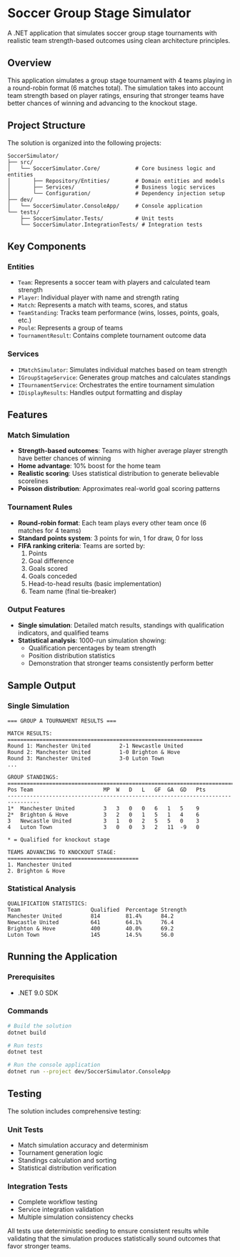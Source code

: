 # Soccer Group Stage Simulator

A .NET application that simulates soccer group stage tournaments with realistic team strength-based outcomes using clean architecture principles.

## Overview

This application simulates a group stage tournament with 4 teams playing in a round-robin format (6 matches total). The simulation takes into account team strength based on player ratings, ensuring that stronger teams have better chances of winning and advancing to the knockout stage.

## Project Structure

The solution is organized into the following projects:

```
SoccerSimulator/
├── src/
│   └── SoccerSimulator.Core/           # Core business logic and entities
│       ├── Repository/Entities/        # Domain entities and models
│       ├── Services/                   # Business logic services
│       └── Configuration/              # Dependency injection setup
├── dev/
│   └── SoccerSimulator.ConsoleApp/     # Console application
└── tests/
    ├── SoccerSimulator.Tests/          # Unit tests
    └── SoccerSimulator.IntegrationTests/ # Integration tests
```

## Key Components

### Entities
- `Team`: Represents a soccer team with players and calculated team strength
- `Player`: Individual player with name and strength rating
- `Match`: Represents a match with teams, scores, and status
- `TeamStanding`: Tracks team performance (wins, losses, points, goals, etc.)
- `Poule`: Represents a group of teams
- `TournamentResult`: Contains complete tournament outcome data

### Services
- `IMatchSimulator`: Simulates individual matches based on team strength
- `IGroupStageService`: Generates group matches and calculates standings
- `ITournamentService`: Orchestrates the entire tournament simulation
- `IDisplayResults`: Handles output formatting and display

## Features

### Match Simulation
- **Strength-based outcomes**: Teams with higher average player strength have better chances of winning
- **Home advantage**: 10% boost for the home team
- **Realistic scoring**: Uses statistical distribution to generate believable scorelines
- **Poisson distribution**: Approximates real-world goal scoring patterns

### Tournament Rules
- **Round-robin format**: Each team plays every other team once (6 matches for 4 teams)
- **Standard points system**: 3 points for win, 1 for draw, 0 for loss
- **FIFA ranking criteria**: Teams are sorted by:
  1. Points
  2. Goal difference
  3. Goals scored
  4. Goals conceded
  5. Head-to-head results (basic implementation)
  6. Team name (final tie-breaker)

### Output Features
- **Single simulation**: Detailed match results, standings with qualification indicators, and qualified teams
- **Statistical analysis**: 1000-run simulation showing:
  - Qualification percentages by team strength
  - Position distribution statistics
  - Demonstration that stronger teams consistently perform better

## Sample Output

### Single Simulation
```
=== GROUP A TOURNAMENT RESULTS ===

MATCH RESULTS:
=============================================================
Round 1: Manchester United         2-1 Newcastle United
Round 2: Manchester United         1-0 Brighton & Hove
Round 3: Manchester United         3-0 Luton Town
...

GROUP STANDINGS:
=================================================================================
Pos Team                      MP  W   D   L   GF  GA  GD   Pts
--------------------------------------------------------------------------------
1*  Manchester United         3   3   0   0   6   1   5    9
2*  Brighton & Hove           3   2   0   1   5   1   4    6
3   Newcastle United          3   1   0   2   5   5   0    3
4   Luton Town                3   0   0   3   2   11  -9   0

* = Qualified for knockout stage

TEAMS ADVANCING TO KNOCKOUT STAGE:
=========================================
1. Manchester United
2. Brighton & Hove
```

### Statistical Analysis
```
QUALIFICATION STATISTICS:
Team                      Qualified  Percentage Strength
Manchester United         814        81.4%      84.2
Newcastle United          641        64.1%      76.4
Brighton & Hove           400        40.0%      69.2
Luton Town                145        14.5%      56.0
```

## Running the Application

### Prerequisites
- .NET 9.0 SDK

### Commands
```bash
# Build the solution
dotnet build

# Run tests
dotnet test

# Run the console application
dotnet run --project dev/SoccerSimulator.ConsoleApp
```

## Testing

The solution includes comprehensive testing:

### Unit Tests
- Match simulation accuracy and determinism
- Tournament generation logic
- Standings calculation and sorting
- Statistical distribution verification

### Integration Tests
- Complete workflow testing
- Service integration validation
- Multiple simulation consistency checks

All tests use deterministic seeding to ensure consistent results while validating that the simulation produces statistically sound outcomes that favor stronger teams.
